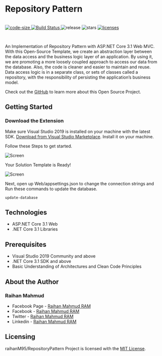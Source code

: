# Repository Pattern

<p align="left">
  <br>
  <a href="https://github.com/raihanM95/RepositoryPattern">
    <img src="https://img.shields.io/github/languages/code-size/raihanM95/RepositoryPattern" alt="code-size">
  </a>
  <a href="https://actions-badge.atrox.dev/raihanM95/RepositoryPattern/goto?ref=main">
    <img alt="Build Status" src="https://img.shields.io/endpoint.svg?url=https%3A%2F%2Factions-badge.atrox.dev%2FraihanM95%2FRepositoryPattern%2Fbadge%3Fref%3Dmain&style=flat" />
  </a>
  <a>
    <img src="https://img.shields.io/github/release/raihanM95/RepositoryPattern" alt="release">
  </a>
  <a>
    <img src="https://img.shields.io/github/stars/raihanM95/RepositoryPattern" alt="stars">
  </a>
  <a href="https://github.com/raihanM95/RepositoryPattern/blob/main/LICENSE">
    <img src="https://img.shields.io/badge/License-MIT-yellow.svg" alt="licenses">
  </a>
</p>

<br/>

An Implementation of Repository Pattern with ASP.NET Core 3.1 Web MVC. With this Open-Source Template, we create an abstraction layer between the data access and the business logic layer of an application. By using it, we are promoting a more loosely coupled approach to access our data from the database. Also, the code is cleaner and easier to maintain and reuse. Data access logic is in a separate class, or sets of classes called a repository, with the responsibility of persisting the application’s business model.

Check out the [GitHub](https://github.com/raihanM95/RepositoryPattern) to learn more about this Open Source Project.

## Getting Started

### Download the Extension
Make sure Visual Studio 2019 is installed on your machine with the latest SDK.
[Download from Visual Studio Marketplace](https://marketplace.visualstudio.com/items?itemName=RaihanMahmud.RepositoryPattern). Install it on your machine.

Follow these Steps to get started.

<img src="RP_Documentations/documentation-0.png" alt="Screen"/>

Your Solution Template is Ready!

<img src="RP_Documentations/documentation-0.1.png" alt="Screen"/>

Next, open up Web/appsettings.json to change the connection strings and Run these commands to update the database.

`update-database`

## Technologies

- ASP.NET Core 3.1 Web
- .NET Core 3.1 Libraries

## Prerequisites

- Visual Studio 2019 Community and above
- .NET Core 3.1 SDK and above
- Basic Understanding of Architectures and Clean Code Principles

## About the Author

### Raihan Mahmud

- Facebook Page - [Raihan Mahmud RAM](https://www.facebook.com/raihanmahmudofficial)
- Facebook - [Raihan Mahmud RAM](https://www.facebook.com/raihanM95)
- Twitter - [Raihan Mahmud RAM](https://twitter.com/raihanM95)
- Linkedin - [Raihan Mahmud RAM](https://www.linkedin.com/in/raihanM95)

## Licensing

raihanM95/RepositoryPattern Project is licensed with the [MIT License](https://github.com/raihanM95/RepositoryPattern/blob/main/LICENSE).
